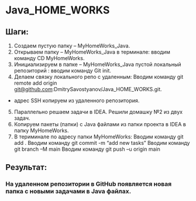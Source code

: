 # Java_HOME_WORKS
## Шаги: 
1)	 Создаем пустую папку – MyHomeWorks_Java.
2)	Открываем папку – MyHomeWorks_Java в терминале: вводим команду CD  MyHomeWorks.
3)	Инициализируем  в папке – MyHomeWorks_Java пустой локальный репозиторий : вводим  команду Git init.
4)	Делаем связку локального репо с удаленным: Вводим команду
   git remote add origin git@github.com:DmitrySavostyanov/Java_HOME_WORKS.git.
* адрес SSH копируем из удаленного репозитория.

5)	Параллельно решаем задачи в IDEA. Решили домашку №2 из двух задач. 
6)	Копируем пакеты (папки) с Java файлами  из папки проекта в IDEA в папку MyHomeWorks.
7)	В териминале по адресу папки MyHomeWorks:
Вводим команду  git add  .
Вводим команду git commit  -m “add new tasks”
Вводим команду git branch –M main
Вводим команду git push –u origin main
## Результат: 
### На удаленном репозитории в GitHub появляется новая папка с новыми задачами в Java файлах.
